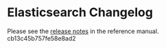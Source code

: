 # Elasticsearch Changelog

Please see the [release notes](https://www.elastic.co/guide/en/elasticsearch/reference/current/es-release-notes.html) in the reference manual.
cb13c45b757fe58e8ad2
